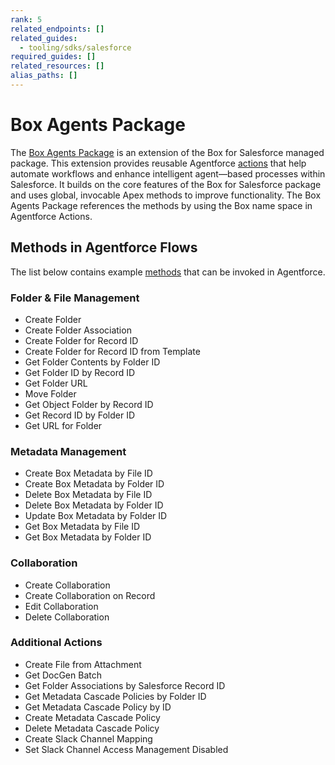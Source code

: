 ```yaml
---
rank: 5
related_endpoints: []
related_guides:
  - tooling/sdks/salesforce
required_guides: []
related_resources: []
alias_paths: []
---
```

# Box Agents Package

The [Box Agents Package][agentforce] is an extension of the Box for Salesforce managed
package. This extension provides reusable Agentforce [actions][actions] that
help automate workflows and enhance intelligent agent—based processes within
Salesforce.
It builds on the core features of the Box for Salesforce package and uses
global, invocable Apex methods to improve functionality. The Box Agents Package 
references the methods by using the Box name space in Agentforce Actions.

## Methods in Agentforce Flows

The list below contains example [methods][methods] that can be invoked in
Agentforce. 

### Folder & File Management

* Create Folder
* Create Folder Association
* Create Folder for Record ID
* Create Folder for Record ID from Template
* Get Folder Contents by Folder ID
* Get Folder ID by Record ID
* Get Folder URL
* Move Folder
* Get Object Folder by Record ID
* Get Record ID by Folder ID
* Get URL for Folder

### Metadata Management

* Create Box Metadata by File ID
* Create Box Metadata by Folder ID
* Delete Box Metadata by File ID
* Delete Box Metadata by Folder ID
* Update Box Metadata by Folder ID
* Get Box Metadata by File ID
* Get Box Metadata by Folder ID

### Collaboration

* Create Collaboration
* Create Collaboration on Record
* Edit Collaboration
* Delete Collaboration

### Additional Actions

<!--alex ignore -->
* Create File from Attachment
* Get DocGen Batch
* Get Folder Associations by Salesforce Record ID
* Get Metadata Cascade Policies by Folder ID
* Get Metadata Cascade Policy by ID
* Create Metadata Cascade Policy
* Delete Metadata Cascade Policy
* Create Slack Channel Mapping
* Set Slack Channel Access Management Disabled
<!--alex enable -->

[agentforce]: https://support.box.com/hc/en-us/articles/40370228349331-Installing-Box-for-Agentforce
[methods]: g://tooling/salesforce-toolkit/methods
[actions]: g://tooling/salesforce-toolkit/flow-actions
